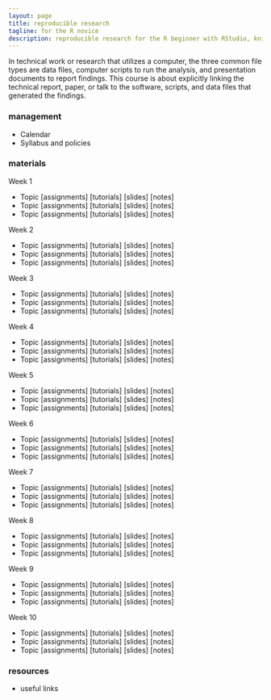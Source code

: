 ```yaml
---
layout: page
title: reproducible research
tagline: for the R novice
description: reproducible research for the R beginner with RStudio, knitr
---
```


In technical work or research that utilizes a computer, the three common file types are 
data files, computer scripts to run the analysis, and presentation documents to report findings. This course is about explicitly linking the technical report, paper, or talk to the software, scripts, and data files that generated the findings. 

### management

- Calendar
- Syllabus and policies

### materials

Week 1 

- Topic [assignments] [tutorials] [slides] [notes]  
- Topic [assignments] [tutorials] [slides] [notes] 
- Topic [assignments] [tutorials] [slides] [notes]  

Week 2 

- Topic [assignments] [tutorials] [slides] [notes]  
- Topic [assignments] [tutorials] [slides] [notes] 
- Topic [assignments] [tutorials] [slides] [notes] 

Week 3 

- Topic [assignments] [tutorials] [slides] [notes]  
- Topic [assignments] [tutorials] [slides] [notes] 
- Topic [assignments] [tutorials] [slides] [notes] 

Week 4 

- Topic [assignments] [tutorials] [slides] [notes]  
- Topic [assignments] [tutorials] [slides] [notes] 
- Topic [assignments] [tutorials] [slides] [notes] 

Week 5 

- Topic [assignments] [tutorials] [slides] [notes]  
- Topic [assignments] [tutorials] [slides] [notes] 
- Topic [assignments] [tutorials] [slides] [notes]  

Week 6 

- Topic [assignments] [tutorials] [slides] [notes]  
- Topic [assignments] [tutorials] [slides] [notes] 
- Topic [assignments] [tutorials] [slides] [notes]  

Week 7 

- Topic [assignments] [tutorials] [slides] [notes]  
- Topic [assignments] [tutorials] [slides] [notes] 
- Topic [assignments] [tutorials] [slides] [notes] 

Week 8 

- Topic [assignments] [tutorials] [slides] [notes]  
- Topic [assignments] [tutorials] [slides] [notes] 
- Topic [assignments] [tutorials] [slides] [notes] 

Week 9 

- Topic [assignments] [tutorials] [slides] [notes]  
- Topic [assignments] [tutorials] [slides] [notes] 
- Topic [assignments] [tutorials] [slides] [notes] 

Week 10 

- Topic [assignments] [tutorials] [slides] [notes]  
- Topic [assignments] [tutorials] [slides] [notes] 
- Topic [assignments] [tutorials] [slides] [notes] 



### resources

- useful links 



